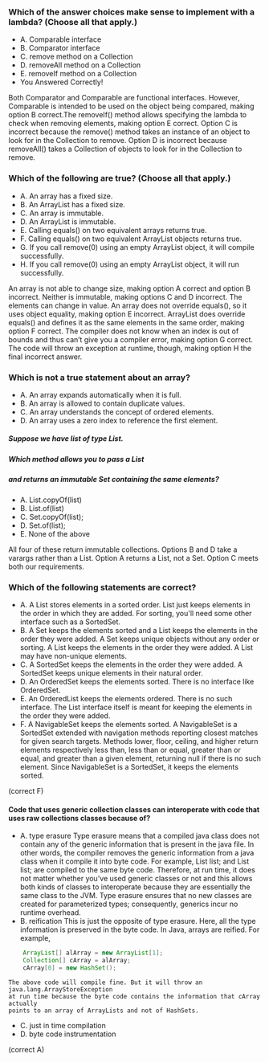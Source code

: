 ### Which of the answer choices make sense to implement with a lambda? (Choose all that apply.)
* A. Comparable interface
* B. Comparator interface
* C. remove method on a Collection
* D. removeAll method on a Collection
* E. removeIf method on a Collection
* You Answered Correctly!
    
Both Comparator and Comparable are functional interfaces.
However, Comparable is intended to be used on the object being compared,
making option B correct.The removeIf() method allows specifying
the lambda to check when removing elements, making option E correct.
Option C is incorrect because the remove() method takes an instance
of an object to look for in the Collection to remove.
Option D is incorrect because removeAll() takes a Collection of objects
to look for in the Collection to remove.


### Which of the following are true? (Choose all that apply.)
*  A. An array has a fixed size.
*  B. An ArrayList has a fixed size.
*  C. An array is immutable.
*  D. An ArrayList is immutable.
*  E. Calling equals() on two equivalent arrays returns true.
*  F. Calling equals() on two equivalent ArrayList objects returns true.
*  G. If you call remove(0) using an empty ArrayList object, it will compile successfully.
*  H. If you call remove(0) using an empty ArrayList object, it will run successfully.

An array is not able to change size, making option A correct and option B incorrect.
Neither is immutable, making options C and D incorrect. The elements can change in value.
An array does not override equals(), so it uses object equality, making option E incorrect.
ArrayList does override equals() and defines it as the same elements in the same order,
making option F correct. The compiler does not know when an index is out of bounds
and thus can’t give you a compiler error, making option G correct.
The code will throw an exception at runtime, though, making option H the final incorrect answer.


### Which is not a true statement about an array?
*  A. An array expands automatically when it is full.
*  B. An array is allowed to contain duplicate values.
*  C. An array understands the concept of ordered elements.
*  D. An array uses a zero index to reference the first element.

##### Suppose we have list of type List<Integer>.
##### Which method allows you to pass a List
##### and returns an immutable Set containing the same elements?
*  A. List.copyOf(list)
*  B. List.of(list)
*  C. Set.copyOf(list);
*  D. Set.of(list);
*  E. None of the above

All four of these return immutable collections.
Options B and D take a varargs rather than a List.
Option A returns a List, not a Set. Option C meets both our requirements.

### Which of the following statements are correct?

* A. A List stores elements in a sorted order.
List just keeps elements in the order in which they are added. For sorting, you'll need some other interface such as a SortedSet.
* B. A Set keeps the elements sorted and a List keeps the elements in the order they were added.
     A Set keeps unique objects without any order or sorting.
     A List keeps the elements in the order they were added. A List may have non-unique elements.
* C. A SortedSet keeps the elements in the order they were added.
     A SortedSet keeps unique elements in their natural order.
* D. An OrderedSet keeps the elements sorted.
    There is no interface like OrderedSet.
* E. An OrderedList keeps the elements ordered.
    There is no such interface. The List interface itself is meant for keeping the elements in the order they were added.
* F. A NavigableSet keeps the elements sorted.
A NavigableSet is a SortedSet extended with navigation methods reporting closest matches
for given search targets. Methods lower, floor, ceiling, and higher return elements respectively less than,
less than or equal, greater than or equal, and greater than a given element, returning null if there is no such element.
Since NavigableSet is a SortedSet, it keeps the elements sorted.

(correct F)

#### Code that uses generic collection classes can interoperate with code that uses raw collections classes because of?

* A. type erasure
    Type erasure means that a compiled java class does not contain any of the generic information that is present in the java file.
    In other words, the compiler removes the generic information from a java class when it compile it into byte code. For example,
    List<String> list; and List list; are compiled to the same byte code. Therefore, at run time,
    it does not matter whether you've used generic classes or not and this allows both kinds of classes
    to interoperate because they are essentially the same class to the JVM.
    Type erasure ensures that no new classes are created for parameterized types; consequently, generics incur no runtime overhead.
* B. reification
    This is just the opposite of type erasure. Here, all the type information is preserved in the byte code.
    In Java, arrays are reified. For example,
```java
    ArrayList[] alArray = new ArrayList[1];
    Collection[] cArray = alArray;
    cArray[0] = new HashSet();
```

    The above code will compile fine. But it will throw an java.lang.ArrayStoreException
    at run time because the byte code contains the information that cArray actually
    points to an array of ArrayLists and not of HashSets.

* C. just in time compilation
* D. byte code instrumentation

(correct A)







